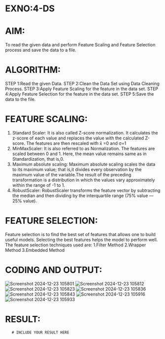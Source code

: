 # EXNO:4-DS
# AIM:
To read the given data and perform Feature Scaling and Feature Selection process and save the
data to a file.

# ALGORITHM:
STEP 1:Read the given Data.
STEP 2:Clean the Data Set using Data Cleaning Process.
STEP 3:Apply Feature Scaling for the feature in the data set.
STEP 4:Apply Feature Selection for the feature in the data set.
STEP 5:Save the data to the file.

# FEATURE SCALING:
1. Standard Scaler: It is also called Z-score normalization. It calculates the z-score of each value and replaces the value with the calculated Z-score. The features are then rescaled with x̄ =0 and σ=1
2. MinMaxScaler: It is also referred to as Normalization. The features are scaled between 0 and 1. Here, the mean value remains same as in Standardization, that is,0.
3. Maximum absolute scaling: Maximum absolute scaling scales the data to its maximum value; that is,it divides every observation by the maximum value of the variable.The result of the preceding transformation is a distribution in which the values vary approximately within the range of -1 to 1.
4. RobustScaler: RobustScaler transforms the feature vector by subtracting the median and then dividing by the interquartile range (75% value — 25% value).

# FEATURE SELECTION:
Feature selection is to find the best set of features that allows one to build useful models. Selecting the best features helps the model to perform well.
The feature selection techniques used are:
1.Filter Method
2.Wrapper Method
3.Embedded Method

# CODING AND OUTPUT:
![Screenshot 2024-12-23 105801](https://github.com/user-attachments/assets/0f27aa32-37c1-4014-a331-2a6d97f269e2)
![Screenshot 2024-12-23 105812](https://github.com/user-attachments/assets/26dc663e-d4ae-4744-bf3f-206e6d375993)
![Screenshot 2024-12-23 105823](https://github.com/user-attachments/assets/7863bda2-677b-48a9-980f-0d8e19653773)
![Screenshot 2024-12-23 105836](https://github.com/user-attachments/assets/5d479eda-ab7a-48ca-9ca3-96553af4b8b1)
![Screenshot 2024-12-23 105843](https://github.com/user-attachments/assets/b88c688a-72df-44a7-aea4-1d00d0b6492f)
![Screenshot 2024-12-23 105916](https://github.com/user-attachments/assets/a6788fcb-7d28-48ab-8feb-4c4ec9a93fa6)
![Screenshot 2024-12-23 105933](https://github.com/user-attachments/assets/5e66c214-436a-4235-9650-ee3f329b231f)

# RESULT:
       # INCLUDE YOUR RESULT HERE
